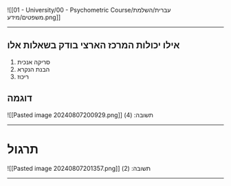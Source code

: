 ![[01 - University/00 - Psychometric Course/עברית/השלמת משפטים/מידע.png]]
***
## אילו יכולות המרכז הארצי בודק בשאלות אלו
1. סריקה אנכית
2. הבנת הנקרא
3. ריכוז
## דוגמה
![[Pasted image 20240807200929.png]]
תשובה: (4)
***
# תרגול
![[Pasted image 20240807201357.png]]
תשובה: (2)
***
